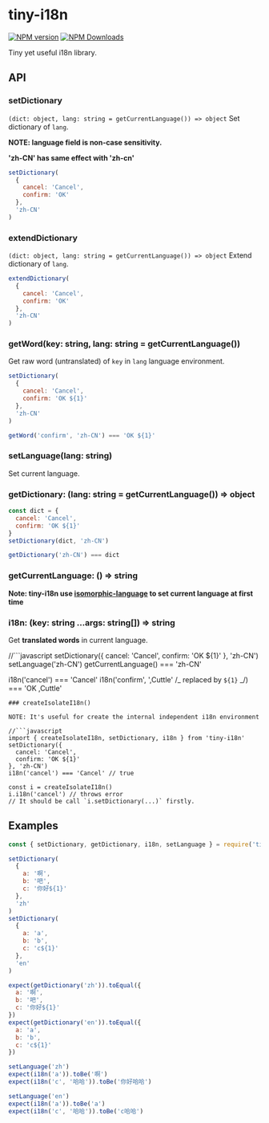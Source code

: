 # tiny-i18n

[![NPM version](https://img.shields.io/npm/v/tiny-i18n.svg?style=flat-square)](https://www.npmjs.com/package/tiny-i18n)
[![NPM Downloads](https://img.shields.io/npm/dm/tiny-i18n.svg?style=flat-square&maxAge=43200)](https://www.npmjs.com/package/tiny-i18n)

Tiny yet useful i18n library.

## API

### setDictionary

`(dict: object, lang: string = getCurrentLanguage()) => object`
Set dictionary of `lang`.

**NOTE: language field is non-case sensitivity.**

**'zh-CN' has same effect with 'zh-cn'**

```javascript
setDictionary(
  {
    cancel: 'Cancel',
    confirm: 'OK'
  },
  'zh-CN'
)
```

### extendDictionary

`(dict: object, lang: string = getCurrentLanguage()) => object`
Extend dictionary of `lang`.

```javascript
extendDictionary(
  {
    cancel: 'Cancel',
    confirm: 'OK'
  },
  'zh-CN'
)
```

### getWord(key: string, lang: string = getCurrentLanguage())

Get raw word (untranslated) of `key` in `lang` language environment.

```javascript
setDictionary(
  {
    cancel: 'Cancel',
    confirm: 'OK ${1}'
  },
  'zh-CN'
)

getWord('confirm', 'zh-CN') === 'OK ${1}'
```

### setLanguage(lang: string)

Set current language.

### getDictionary: (lang: string = getCurrentLanguage()) => object

```javascript
const dict = {
  cancel: 'Cancel',
  confirm: 'OK ${1}'
}
setDictionary(dict, 'zh-CN')

getDictionary('zh-CN') === dict
```

### getCurrentLanguage: () => string

**Note: tiny-i18n use [isomorphic-language](https://www.npmjs.com/package/isomorphic-language) to set current language at first time**

### i18n: (key: string ...args: string[]) => string

Get **translated words** in current language.

//```javascript
setDictionary({
cancel: 'Cancel',
confirm: 'OK ${1}'
}, 'zh-CN')
setLanguage('zh-CN')
getCurrentLanguage() === 'zh-CN'

i18n('cancel') === 'Cancel'
i18n('confirm', ',Cuttle' /_ replaced by `${1}` _/) === 'OK ,Cuttle'

````
### createIsolateI18n()

NOTE: It's useful for create the internal independent i18n environment

//```javascript
import { createIsolateI18n, setDictionary, i18n } from 'tiny-i18n'
setDictionary({
  cancel: 'Cancel',
  confirm: 'OK ${1}'
}, 'zh-CN')
i18n('cancel') === 'Cancel' // true

const i = createIsolateI18n()
i.i18n('cancel') // throws error
// It should be call `i.setDictionary(...)` firstly.
````

## Examples

```javascript
const { setDictionary, getDictionary, i18n, setLanguage } = require('tiny-i18n')

setDictionary(
  {
    a: '啊',
    b: '吧',
    c: '你好${1}'
  },
  'zh'
)
setDictionary(
  {
    a: 'a',
    b: 'b',
    c: 'c${1}'
  },
  'en'
)

expect(getDictionary('zh')).toEqual({
  a: '啊',
  b: '吧',
  c: '你好${1}'
})
expect(getDictionary('en')).toEqual({
  a: 'a',
  b: 'b',
  c: 'c${1}'
})

setLanguage('zh')
expect(i18n('a')).toBe('啊')
expect(i18n('c', '哈哈')).toBe('你好哈哈')

setLanguage('en')
expect(i18n('a')).toBe('a')
expect(i18n('c', '哈哈')).toBe('c哈哈')
```
